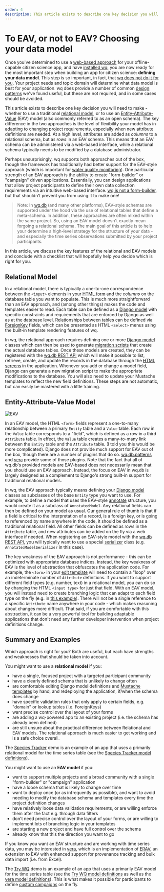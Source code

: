 ```yaml
---
order: 4
description: This article exists to describe one key decision you will need to make - whether to use a traditional relational model, or to use an Entity-Attribute-Value (EAV) model (also commonly referred to as an open schema).
---
```


To EAV, or not to EAV? Choosing your data model
===============================================

Once you've determined to use a [web-based approach](https://wq.io/docs/web-app) for your offline-capable citizen science app, and have [installed wq], you are now ready for the most important step when building an app for citizen science: **defining your data model**.  This step is so important, in fact, that [wq does not do it for you][about].  Your project needs and topic domain will determine what data model is best for your application.  wq does provide a number of common [design patterns] we've found useful, but these are not required, and in some cases should be avoided.

This article exists to describe one key decision you will need to make - whether to use a traditional [relational model], or to use an [Entity-Attribute-Value] (EAV) model (also commonly referred to as an open schema).  The key difference in the two approaches is the level of flexibility your model has in adapting to changing project requirements, especially when new attribute definitions are needed.  At a high level, attributes are added as *columns* to a relational schema, but as *rows* in an EAV schema.  This means that an EAV schema can be administered via a web-based interface, while a relational schema typically needs to be modified by a database administrator.

Perhaps unsurprisingly, wq supports both approaches out of the box, though the framework has traditionally had better support for the EAV-style approach (which is important for [water quality monitoring]).  One particular strength of an EAV approach is the ability to create "form-builder" or "campaign" driven applications.  Essentially, you can design applications that allow project participants to define their own data collection requirements via an intuitive web-based interface.  [wq is not a form-builder][about], but that shouldn't prevent you from using it to make one!

> Note: In [wq.db] (and many other platforms), EAV-style schemas are supported under the hood via the use of relational tables that define a meta-schema.  In addition, these approaches are often mixed within the same project.  So, using an EAV model doesn't exactly mean forgoing a relational schema.  The main goal of this article is to help your determine a high-level strategy for the structure of your data - and especially the time series observations submitted by your project participants.

In this article, we discuss the key features of the relational and EAV models and conclude with a checklist that will hopefully help you decide which is right for you.

## Relational Model
In a relational model, there is typically a one-to-one correspondence between the `<input>` elements in your [HTML form] and the *columns* on the database table you want to populate.  This is much more straightforward than an EAV approach, and (among other things) makes the code and templates easier to read.  Each table can be defined as a [Django model] with specific constraints and requirements that are enforced by Django as well as at the database level.  Relationships between tables can be defined via [ForeignKey] fields, which can be presented as HTML `<select>` menus using the built-in template rendering features of wq.

In wq, the relational approach requires defining one or more [Django model] classes which can then be used to generate [migration scripts] that create the actual database tables.  Once these models are created, they can be registered with the [wq.db REST API] which will make it possible to list, retrieve, create, and update the records in the database through the [HTML screens][Mustache templates] in the application.  Whenever you add or change a model field, Django can generate a new migration script to make the appropriate modifications to the database.  You will also need to update your Mustache templates to reflect the new field definitions.  These steps are not automatic, but can easily be mastered with a little training.

## Entity-Attribute-Value Model

![EAV](https://wq.io/media/images/eav.png)

In an EAV model, the HTML `<form>` fields represent a one-to-many relationship between a primary `Entity` table and a `Value` table.  Each row in the `Value` table corresponds to a "field", which is defined as a row in a third `Attribute` table.  In effect, the `Value` table creates a many-to-many link between the `Entity` table and the `Attribute` table.  (I told you this would be more complicated).  Django does not provide much support for EAV out of the box, though there are a number of plugins that do so.  [wq.db.patterns][design patterns] and [vera] provide some of those plugins.  Note that the fact that all of wq.db's provided models are EAV-based does not necessarily mean that you should use an EAV approach.  Instead, the focus on EAV in wq.db is largely designed as a complement to Django's strong built-in support for traditional relational models.

In wq, the EAV approach typically means defining your [Django model] classes as subclasses of the base `Entity` type you want to use.   For example, to define a model that uses the EAV-style [annotate] structure, you would create it as a subclass of `AnnotatedModel`.  Any relational fields can then be defined on your model as usual.  Our general rule of thumb is that if a field is critical to the interpretation of a record, is a foreign key, or is going to referenced by name anywhere in the code, it should be defined as a traditional relational field.  All other fields can be defined as rows in the `Attribute` table, and new attributes can be added on the fly via a web interface if needed.  When registering an EAV-style model with the [wq.db REST API], you will typically want to use a special [serializer] class (e.g. `AnnotatedModelSerializer` in this case).

The key weakness of the EAV approach is not performance - this can be optimized with appropriate database indices.   Instead, the key weakness of EAV is the level of abstraction that obfuscates the application code.  For example, the `<form>` in your [edit template][Mustache templates] will need to contain a "loop" over an indeterminate number of `Attribute` definitions.  If you want to support different field types (e.g. number, text) in a relational model, you can do so by changing the HTML `<input type>` for just that field.  With an EAV model, you will instead need to create branching logic that can adapt to each field type on the fly (e.g. in [this example]).  There will not be a single reference to a specific `Attribute` name anywhere in your code - which makes reasoning about changes more difficult.  That said, if you are comfortable with this abstraction, it can be a very powerful tool for building adaptable applications that don't need any further developer intervention when project definitions change.

## Summary and Examples

Which approach is right for you?  Both are useful, but each have strengths and weaknesses that should be taken into account.

You might want to use a **relational model** if you:

 * have a single, focused project with a targeted participant community
 * have a clearly defined schema that is unlikely to change often
 * are comfortable editing Django model definitions and [Mustache templates] by hand, and redeploying the application, if/when the schema does change
 * have specific validation rules that only apply to certain fields, e.g. "domain" or lookup tables (i.e. ForeignKeys)
 * want precise control over the layout of your forms
 * are adding a wq-powered app to an existing project (i.e. the schema has already been defined)
 * are still unsure about the practical difference between Relational and EAV models.  The relational approach is much easier to get working and is a safe choice overall.

The [Species Tracker] demo is an example of an app that uses a primarily relational model for the time series table (see the [Species Tracker model definitions]).

You might want to use an **EAV model** if you:

 * want to support multiple projects and a broad community with a single "form-builder" or "campaign" application
 * have a loose schema that is likely to change over time
 * want to deploy once (or as infrequently as possible), and want to avoid needing to modify the database schema and templates every time the project definition changes
 * have relatively loose data validation requirements, or are willing enforce them after the fact e.g. through data filters
 * don't need precise control over the layout of your forms, or are willing to implement lots of branching logic in your templates
 * are starting a new project and have full control over the schema
 * already know that this the direction you want to go

If you know you want an EAV structure and are working with time series data, you may be interested in [vera], which is an implementation of [ERAV], an extension to EAV with enhanced support for provenance tracking and bulk data import (i.e. from Excel).

The [Try WQ] demo is an example of an app that uses a primarily EAV model for the time series table (see the [Try WQ model definitions] as well as the [vera model definitions]).  This is what makes it possible for participants to define [custom campaigns] on the fly.

[web-based approach]: https://wq.io/docs/web-app
[installed wq]: https://wq.io/docs/setup
[about]: https://wq.io/docs/intro
[design patterns]: https://wq.io/docs/about-patterns
[relational model]: https://en.wikipedia.org/wiki/Relational_model
[Entity-Attribute-Value]: https://en.wikipedia.org/wiki/Entity-attribute-value_model
[wq.db]: https://wq.io/wq.db
[water quality monitoring]: https://wq.io/research/provenance
[HTML form]: https://developer.mozilla.org/en-US/docs/Web/Guide/HTML/Forms
[Django model]: https://docs.djangoproject.com/en/1.8/topics/db/models/
[ForeignKey]: https://docs.djangoproject.com/en/1.8/ref/models/fields/#django.db.models.ForeignKey
[migration scripts]: https://docs.djangoproject.com/en/1.8/ref/django-admin/#django-admin-migrate
[wq.db REST API]: https://wq.io/docs/about-rest
[Mustache templates]: https://wq.io/docs/templates
[Species Tracker]: https://github.com/powered-by-wq/species.wq.io
[Species Tracker model definitions]: https://github.com/powered-by-wq/species.wq.io/blob/master/db/reports/models.py
[annotate]: https://wq.io/docs/annotate
[serializer]: https://wq.io/docs/serializers
[vera]: https://wq.io/vera
[ERAV]: https://wq.io/docs/erav
[this example]: https://github.com/powered-by-wq/try.wq.io/blob/master/templates/partials/result_inline.html
[Try WQ]: https://github.com/powered-by-wq/try.wq.io
[Try WQ model definitions]: https://github.com/powered-by-wq/try.wq.io/blob/master/db/campaigns/models.py
[vera model definitions]: https://github.com/wq/vera/blob/master/vera/models.py
[custom campaigns]: https://try.wq.io/campaigns/new
